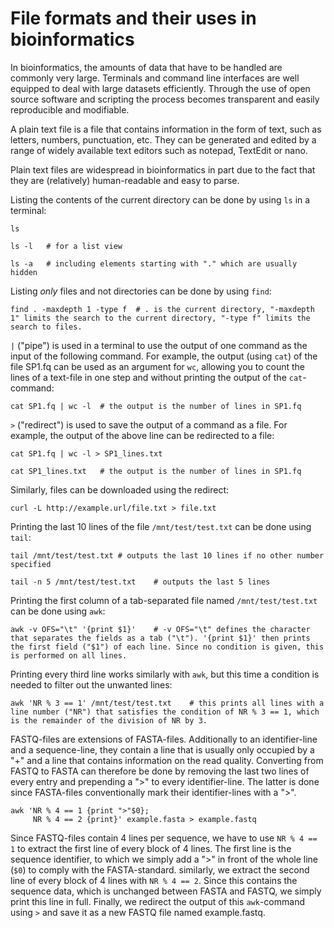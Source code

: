 # File formats and their uses in bioinformatics

In bioinformatics, the amounts of data that have to be handled are commonly very large. Terminals and command line interfaces are well equipped to deal with large datasets efficiently. Through the use of open source software and scripting the process becomes transparent and easily reproducible and modifiable.

A plain text file is a file that contains information in the form of text, such as letters, numbers, punctuation, etc. They can be generated and edited by a range of widely available text editors such as notepad, TextEdit or nano.

Plain text files are widespread in bioinformatics in part due to the fact that they are (relatively) human-readable and easy to parse.

Listing the contents of the current directory can be done by using `ls` in a terminal:

```{bash}
ls

ls -l	# for a list view

ls -a	# including elements starting with "." which are usually hidden
```

Listing *only* files and not directories can be done by using `find`:

```{bash}
find . -maxdepth 1 -type f	# . is the current directory, "-maxdepth 1" limits the search to the current directory, "-type f" limits the search to files.
```

`|` ("pipe") is used in a terminal to use the output of one command as the input of the following command. For example, the output (using `cat`) of the file SP1.fq can be used as an argument for `wc`, allowing you to count the lines of a text-file in one step and without printing the output of the `cat`-command:

```{bash}
cat SP1.fq | wc -l	# the output is the number of lines in SP1.fq
```

`>` ("redirect") is used to save the output of a command as a file. For example, the output of the above line can be redirected to a file:

```{bash}
cat SP1.fq | wc -l > SP1_lines.txt

cat SP1_lines.txt	# the output is the number of lines in SP1.fq
```

Similarly, files can be downloaded using the redirect:

```{bash}
curl -L http://example.url/file.txt > file.txt
```

Printing the last 10 lines of the file `/mnt/test/test.txt` can be done using `tail`:

```{bash}
tail /mnt/test/test.txt	# outputs the last 10 lines if no other number specified

tail -n 5 /mnt/test/test.txt	# outputs the last 5 lines
```

Printing the first column of a tab-separated file named `/mnt/test/test.txt` can be done using `awk`:

```{bash}
awk -v OFS="\t" '{print $1}'	# -v OFS="\t" defines the character that separates the fields as a tab ("\t"). '{print $1}' then prints the first field ("$1") of each line. Since no condition is given, this is performed on all lines.
```

Printing every third line works similarly with `awk`, but this time a condition is needed to filter out the unwanted lines:

```{bash}
awk 'NR % 3 == 1' /mnt/test/test.txt	# this prints all lines with a line number ("NR") that satisfies the condition of NR % 3 == 1, which is the remainder of the division of NR by 3.
```

FASTQ-files are extensions of FASTA-files. Additionally to an identifier-line and a sequence-line, they contain a line that is usually only occupied by a "+" and a line that contains information on the read quality. Converting from FASTQ to FASTA can therefore be done by removing the last two lines of every entry and prepending a ">" to every identifier-line. The latter is done since FASTA-files conventionally mark their identifier-lines with a ">".

```{bash}
awk 'NR % 4 == 1 {print ">"$0};
	 NR % 4 == 2 {print}' example.fasta > example.fastq
```

Since FASTQ-files contain 4 lines per sequence, we have to use `NR % 4 == 1` to extract the first line of every block of 4 lines. The first line is the sequence identifier, to which we simply add a ">" in front of the whole line (`$0`) to comply with the FASTA-standard. similarly, we extract the second line of every block of 4 lines with `NR % 4 == 2`. Since this contains the sequence data, which is unchanged between FASTA and FASTQ, we simply print this line in full. Finally, we redirect the output of this `awk`-command using `>` and save it as a new FASTQ file named example.fastq.
